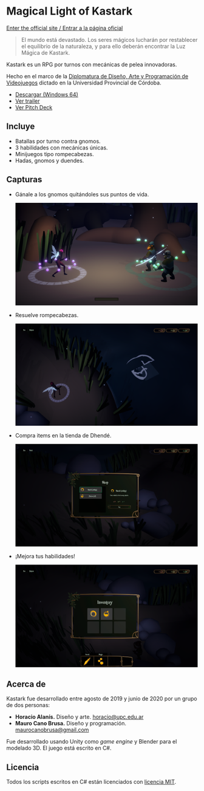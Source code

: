 # Magical Light of Kastark

[Enter the official site / Entrar a la página oficial](https://mauroc8.github.io/kastark/)

> El mundo está devastado. Los seres mágicos lucharán por restablecer el equilibrio de la naturaleza, y para ello deberán encontrar la Luz Mágica de Kastark.

Kastark es un RPG por turnos con mecánicas de pelea innovadoras.

Hecho en el marco de la [Diplomatura de Diseño, Arte y Programación de Videojuegos](http://www.upc.edu.ar/diplovideojuegos/) dictado en la Universidad Provincial de Córdoba.

- [Descargar (Windows 64)](https://github.com/mauroc8/kastark/releases/tag/1.0)
- [Ver trailer](https://drive.google.com/file/d/15jfz4STtxJ-NR_AQbEWdRZtNjy2IF1QM/view)
- [Ver Pitch Deck](https://drive.google.com/open?id=1-7YJyQOJUfR1vjPWlnizx_mWViXcOrXZwlF2AkUTYMw)

## Incluye

- Batallas por turno contra gnomos.
- 3 habilidades con mecánicas únicas.
- Minijuegos tipo rompecabezas.
- Hadas, gnomos y duendes.

## Capturas

- Gánale a los gnomos quitándoles sus puntos de vida.

  ![Pelea contra gnomos](img/battle.png)

- Resuelve rompecabezas.

  ![Rompecabezas](img/puzzle.png)

- Compra items en la tienda de Dhendé.

  ![Tienda](img/shop.png)

- ¡Mejora tus habilidades!

  ![Inventario](img/inventory.png)

## Acerca de

Kastark fue desarrollado entre agosto de 2019 y junio de 2020 por un grupo de dos personas:

- **Horacio Alanís.** Diseño y arte. horacio@upc.edu.ar
- **Mauro Cano Brusa.** Diseño y programación. maurocanobrusa@gmail.com

Fue desarrollado usando Unity como *game engine* y Blender para el modelado 3D. El juego está escrito en C#.

## Licencia

Todos los scripts escritos en C# están licenciados con [licencia MIT](https://en.wikipedia.org/wiki/MIT_License).